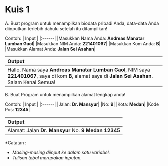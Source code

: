 # Kuis 1

A. Buat program untuk menampilkan biodata pribadi Anda, data-data Anda diinputkan terlebih dahulu setelah itu ditampilkan!

   Contoh:
   | Input |
   |:------|
   |Masukkan Nama Anda: **Andreas Manatar Lumban Gaol**|
   |Masukkan NIM Anda: **221401067**|
   |Masukkan Kom Anda: **B**|
   |Masukkan Alamat Anda: **Jalan Sei Asahan**|

   | Output |
   |:------|
   |Hallo, Nama saya **Andreas Manatar Lumban Gaol**, NIM saya **221401067**, saya di kom **B**, alamat saya di **Jalan Sei Asahan**. Salam Kenal Semua!|

B. Buat Program untuk menampilkan alamat lengkap anda!

   Contoh:
   | Input |
   |:------|
   |Jalan: **Dr. Mansyur**|
   |No: **9**|
   |Kota: **Medan**|
   |Kode Pos: **12345**|

   | Output |
   |:------|
   |Alamat: Jalan **Dr. Mansyur** No. **9** **Medan** **12345**|

*Catatan :
- _Masing-masing diinput ke dalam satu variabel._
- _Tulisan tebal merupakan inputan._
